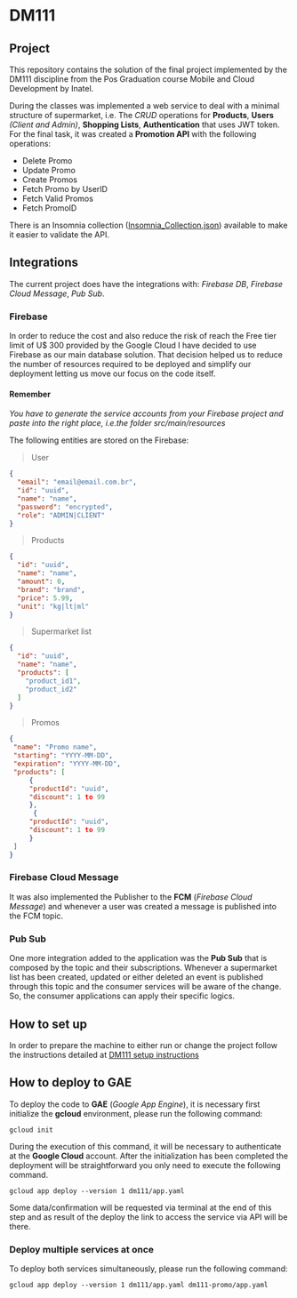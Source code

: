 
# DM111

## Project

This repository contains the solution of the final project implemented by the DM111 discipline from the Pos Graduation course Mobile and Cloud Development by Inatel.

During the classes was implemented a web service to deal with a minimal structure of supermarket, i.e. The _CRUD_ operations for **Products**, **Users** _(Client and Admin)_, **Shopping Lists**, **Authentication** that uses JWT token. For the final task, it was created a **Promotion API** with the following operations:

- Delete Promo
- Update Promo
- Create Promos
- Fetch Promo by UserID
- Fetch Valid Promos
- Fetch PromoID

There is an Insomnia collection ([Insomnia_Collection.json](https://github.com/mateusbrodrigues/dm111/blob/main/Insomnia_Collection.json "Insomnia_Collection.json")) available to make it easier to validate the API.

## Integrations

The current project does have the integrations with: _Firebase DB_, _Firebase Cloud Message_, _Pub Sub_.

### Firebase

In order to reduce the cost and also reduce the risk of reach the Free tier limit of U$ 300 provided by the Google Cloud
I have decided to use Firebase as our main database solution. That decision helped us to reduce the number of resources
required to be deployed and simplify our deployment letting us move our focus on the code itself.

#### Remember
_You have to generate the service accounts from your Firebase project and paste into the right place, i.e.the folder_
_src/main/resources_

The following entities are stored on the Firebase:

> User
```json
{
  "email": "email@email.com.br",
  "id": "uuid",
  "name": "name",
  "password": "encrypted",
  "role": "ADMIN|CLIENT"
}
```

> Products
```json
{
  "id": "uuid",
  "name": "name",
  "amount": 0,
  "brand": "brand",
  "price": 5.99,
  "unit": "kg|lt|ml"
}
```

> Supermarket list
```json
{
  "id": "uuid",
  "name": "name",
  "products": [
    "product_id1",
    "product_id2"
  ]
}
```

>Promos
```json
{
 "name": "Promo name",
 "starting": "YYYY-MM-DD",
 "expiration": "YYYY-MM-DD",
 "products": [
	 {
	 "productId": "uuid",
	 "discount": 1 to 99
	 },
	  {
	 "productId": "uuid",
	 "discount": 1 to 99
	 }
 ]
}
```

### Firebase Cloud Message

It was also implemented the Publisher to the **FCM** (_Firebase Cloud Message_) and whenever a user was created a message
is published into the FCM topic.

### Pub Sub

One more integration added to the application was the **Pub Sub** that is composed by the topic and their subscriptions.
Whenever a supermarket list has been created, updated or either deleted an event is published through this topic and the
consumer services will be aware of the change. So, the consumer applications can apply their specific logics.

## How to set up

In order to prepare the machine to either run or change the project follow the instructions detailed at
[DM111 setup instructions](DM111-setup.md)

## How to deploy to GAE

To deploy the code to **GAE** (_Google App Engine_), it is necessary first initialize the **gcloud** environment, please run
the following command:

```
gcloud init
```

During the execution of this command, it will be necessary to authenticate at the **Google Cloud** account. After the
initialization has been completed the deployment will be straightforward you only need to execute the following command.

```
gcloud app deploy --version 1 dm111/app.yaml
```

Some data/confirmation will be requested via terminal at the end of this step and as result of the deploy the link to access
the service via API will be there.

### Deploy multiple services at once

To deploy both services simultaneously, please run the following command:

```
gcloud app deploy --version 1 dm111/app.yaml dm111-promo/app.yaml
```

